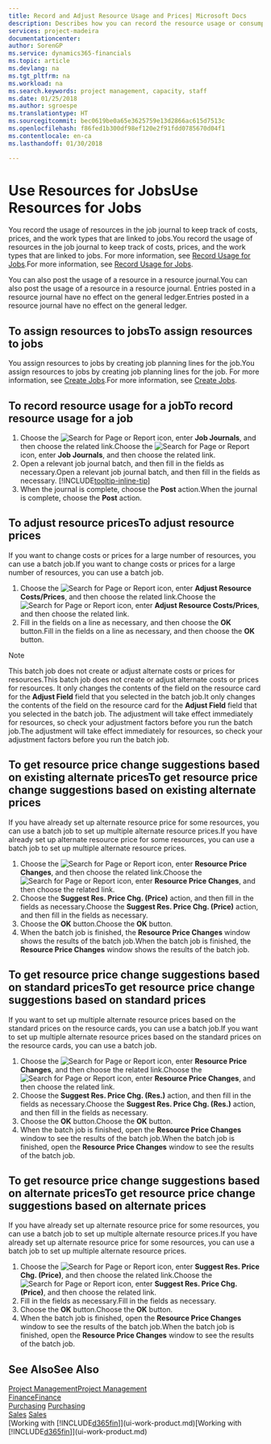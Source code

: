 ```yaml
---
title: Record and Adjust Resource Usage and Prices| Microsoft Docs
description: Describes how you can record the resource usage or consumption associated with a job, to keep track and manage costs, prices, and work types.
services: project-madeira
documentationcenter: 
author: SorenGP
ms.service: dynamics365-financials
ms.topic: article
ms.devlang: na
ms.tgt_pltfrm: na
ms.workload: na
ms.search.keywords: project management, capacity, staff
ms.date: 01/25/2018
ms.author: sgroespe
ms.translationtype: HT
ms.sourcegitcommit: bec0619be0a65e3625759e13d2866ac615d7513c
ms.openlocfilehash: f86fed1b300df98ef120e2f91fdd0785670d04f1
ms.contentlocale: en-ca
ms.lasthandoff: 01/30/2018

---
```

# <a name="use-resources-for-jobs"></a><span data-ttu-id="dc0cc-103">Use Resources for Jobs</span><span class="sxs-lookup"><span data-stu-id="dc0cc-103">Use Resources for Jobs</span></span>
<span data-ttu-id="dc0cc-104">You record the usage of resources in the job journal to keep track of costs, prices, and the work types that are linked to jobs.</span><span class="sxs-lookup"><span data-stu-id="dc0cc-104">You record the usage of resources in the job journal to keep track of costs, prices, and the work types that are linked to jobs.</span></span> <span data-ttu-id="dc0cc-105">For more information, see [Record Usage for Jobs](projects-how-record-job-usage.md).</span><span class="sxs-lookup"><span data-stu-id="dc0cc-105">For more information, see [Record Usage for Jobs](projects-how-record-job-usage.md).</span></span>

<span data-ttu-id="dc0cc-106">You can also post the usage of a resource in a resource journal.</span><span class="sxs-lookup"><span data-stu-id="dc0cc-106">You can also post the usage of a resource in a resource journal.</span></span> <span data-ttu-id="dc0cc-107">Entries posted in a resource journal have no effect on the general ledger.</span><span class="sxs-lookup"><span data-stu-id="dc0cc-107">Entries posted in a resource journal have no effect on the general ledger.</span></span>

## <a name="to-assign-resources-to-jobs"></a><span data-ttu-id="dc0cc-108">To assign resources to jobs</span><span class="sxs-lookup"><span data-stu-id="dc0cc-108">To assign resources to jobs</span></span>
<span data-ttu-id="dc0cc-109">You assign resources to jobs by creating job planning lines for the job.</span><span class="sxs-lookup"><span data-stu-id="dc0cc-109">You assign resources to jobs by creating job planning lines for the job.</span></span> <span data-ttu-id="dc0cc-110">For more information, see [Create Jobs](projects-how-create-jobs.md).</span><span class="sxs-lookup"><span data-stu-id="dc0cc-110">For more information, see [Create Jobs](projects-how-create-jobs.md).</span></span>

## <a name="to-record-resource-usage-for-a-job"></a><span data-ttu-id="dc0cc-111">To record resource usage for a job</span><span class="sxs-lookup"><span data-stu-id="dc0cc-111">To record resource usage for a job</span></span>
1. <span data-ttu-id="dc0cc-112">Choose the ![Search for Page or Report](media/ui-search/search_small.png "Search for Page or Report icon") icon, enter **Job Journals**, and then choose the related link.</span><span class="sxs-lookup"><span data-stu-id="dc0cc-112">Choose the ![Search for Page or Report](media/ui-search/search_small.png "Search for Page or Report icon") icon, enter **Job Journals**, and then choose the related link.</span></span>
2. <span data-ttu-id="dc0cc-113">Open a relevant job journal batch, and then fill in the fields as necessary.</span><span class="sxs-lookup"><span data-stu-id="dc0cc-113">Open a relevant job journal batch, and then fill in the fields as necessary.</span></span> [!INCLUDE[tooltip-inline-tip](includes/tooltip-inline-tip_md.md)]
3. <span data-ttu-id="dc0cc-114">When the journal is complete, choose the **Post** action.</span><span class="sxs-lookup"><span data-stu-id="dc0cc-114">When the journal is complete, choose the **Post** action.</span></span>

## <a name="to-adjust-resource-prices"></a><span data-ttu-id="dc0cc-115">To adjust resource prices</span><span class="sxs-lookup"><span data-stu-id="dc0cc-115">To adjust resource prices</span></span>
<span data-ttu-id="dc0cc-116">If you want to change costs or prices for a large number of resources, you can use a batch job.</span><span class="sxs-lookup"><span data-stu-id="dc0cc-116">If you want to change costs or prices for a large number of resources, you can use a batch job.</span></span>  

1. <span data-ttu-id="dc0cc-117">Choose the ![Search for Page or Report](media/ui-search/search_small.png "Search for Page or Report icon") icon, enter **Adjust Resource Costs/Prices**, and then choose the related link.</span><span class="sxs-lookup"><span data-stu-id="dc0cc-117">Choose the ![Search for Page or Report](media/ui-search/search_small.png "Search for Page or Report icon") icon, enter **Adjust Resource Costs/Prices**, and then choose the related link.</span></span>
2. <span data-ttu-id="dc0cc-118">Fill in the fields on a line as necessary, and then choose the **OK** button.</span><span class="sxs-lookup"><span data-stu-id="dc0cc-118">Fill in the fields on a line as necessary, and then choose the **OK** button.</span></span>

> [!NOTE]  
>   <span data-ttu-id="dc0cc-119">This batch job does not create or adjust alternate costs or prices for resources.</span><span class="sxs-lookup"><span data-stu-id="dc0cc-119">This batch job does not create or adjust alternate costs or prices for resources.</span></span> <span data-ttu-id="dc0cc-120">It only changes the contents of the field on the resource card for the **Adjust Field** field that you selected in the batch job.</span><span class="sxs-lookup"><span data-stu-id="dc0cc-120">It only changes the contents of the field on the resource card for the **Adjust Field** field that you selected in the batch job.</span></span> <span data-ttu-id="dc0cc-121">The adjustment will take effect immediately for resources, so check your adjustment factors before you run the batch job.</span><span class="sxs-lookup"><span data-stu-id="dc0cc-121">The adjustment will take effect immediately for resources, so check your adjustment factors before you run the batch job.</span></span>

## <a name="to-get-resource-price-change-suggestions-based-on-existing-alternate-prices"></a><span data-ttu-id="dc0cc-122">To get resource price change suggestions based on existing alternate prices</span><span class="sxs-lookup"><span data-stu-id="dc0cc-122">To get resource price change suggestions based on existing alternate prices</span></span>
<span data-ttu-id="dc0cc-123">If you have already set up alternate resource price for some resources, you can use a batch job to set up multiple alternate resource prices.</span><span class="sxs-lookup"><span data-stu-id="dc0cc-123">If you have already set up alternate resource price for some resources, you can use a batch job to set up multiple alternate resource prices.</span></span>

1. <span data-ttu-id="dc0cc-124">Choose the ![Search for Page or Report](media/ui-search/search_small.png "Search for Page or Report icon") icon, enter **Resource Price Changes**, and then choose the related link.</span><span class="sxs-lookup"><span data-stu-id="dc0cc-124">Choose the ![Search for Page or Report](media/ui-search/search_small.png "Search for Page or Report icon") icon, enter **Resource Price Changes**, and then choose the related link.</span></span>
2. <span data-ttu-id="dc0cc-125">Choose the **Suggest Res. Price Chg. (Price)** action, and then fill in the fields as necessary.</span><span class="sxs-lookup"><span data-stu-id="dc0cc-125">Choose the **Suggest Res. Price Chg. (Price)** action, and then fill in the fields as necessary.</span></span>
3. <span data-ttu-id="dc0cc-126">Choose the **OK** button.</span><span class="sxs-lookup"><span data-stu-id="dc0cc-126">Choose the **OK** button.</span></span>  
4. <span data-ttu-id="dc0cc-127">When the batch job is finished, the **Resource Price Changes** window shows the results of the batch job.</span><span class="sxs-lookup"><span data-stu-id="dc0cc-127">When the batch job is finished, the **Resource Price Changes** window shows the results of the batch job.</span></span>

## <a name="to-get-resource-price-change-suggestions-based-on-standard-prices"></a><span data-ttu-id="dc0cc-128">To get resource price change suggestions based on standard prices</span><span class="sxs-lookup"><span data-stu-id="dc0cc-128">To get resource price change suggestions based on standard prices</span></span>
<span data-ttu-id="dc0cc-129">If you want to set up multiple alternate resource prices based on the standard prices on the resource cards, you can use a batch job.</span><span class="sxs-lookup"><span data-stu-id="dc0cc-129">If you want to set up multiple alternate resource prices based on the standard prices on the resource cards, you can use a batch job.</span></span>  

1. <span data-ttu-id="dc0cc-130">Choose the ![Search for Page or Report](media/ui-search/search_small.png "Search for Page or Report icon") icon, enter **Resource Price Changes**, and then choose the related link.</span><span class="sxs-lookup"><span data-stu-id="dc0cc-130">Choose the ![Search for Page or Report](media/ui-search/search_small.png "Search for Page or Report icon") icon, enter **Resource Price Changes**, and then choose the related link.</span></span>
2. <span data-ttu-id="dc0cc-131">Choose the **Suggest Res. Price Chg. (Res.)** action, and then fill in the fields as necessary.</span><span class="sxs-lookup"><span data-stu-id="dc0cc-131">Choose the **Suggest Res. Price Chg. (Res.)** action, and then fill in the fields as necessary.</span></span>  
3. <span data-ttu-id="dc0cc-132">Choose the **OK** button.</span><span class="sxs-lookup"><span data-stu-id="dc0cc-132">Choose the **OK** button.</span></span>  
4. <span data-ttu-id="dc0cc-133">When the batch job is finished, open the **Resource Price Changes** window to see the results of the batch job.</span><span class="sxs-lookup"><span data-stu-id="dc0cc-133">When the batch job is finished, open the **Resource Price Changes** window to see the results of the batch job.</span></span>

## <a name="to-get-resource-price-change-suggestions-based-on-alternate-prices"></a><span data-ttu-id="dc0cc-134">To get resource price change suggestions based on alternate prices</span><span class="sxs-lookup"><span data-stu-id="dc0cc-134">To get resource price change suggestions based on alternate prices</span></span>
<span data-ttu-id="dc0cc-135">If you have already set up alternate resource price for some resources, you can use a batch job to set up multiple alternate resource prices.</span><span class="sxs-lookup"><span data-stu-id="dc0cc-135">If you have already set up alternate resource price for some resources, you can use a batch job to set up multiple alternate resource prices.</span></span>

1. <span data-ttu-id="dc0cc-136">Choose the ![Search for Page or Report](media/ui-search/search_small.png "Search for Page or Report icon") icon, enter **Suggest Res. Price Chg. (Price)**, and then choose the related link.</span><span class="sxs-lookup"><span data-stu-id="dc0cc-136">Choose the ![Search for Page or Report](media/ui-search/search_small.png "Search for Page or Report icon") icon, enter **Suggest Res. Price Chg. (Price)**, and then choose the related link.</span></span>  
2. <span data-ttu-id="dc0cc-137">Fill in the fields as necessary.</span><span class="sxs-lookup"><span data-stu-id="dc0cc-137">Fill in the fields as necessary.</span></span>
3. <span data-ttu-id="dc0cc-138">Choose the **OK** button.</span><span class="sxs-lookup"><span data-stu-id="dc0cc-138">Choose the **OK** button.</span></span>  
4. <span data-ttu-id="dc0cc-139">When the batch job is finished, open the **Resource Price Changes** window to see the results of the batch job.</span><span class="sxs-lookup"><span data-stu-id="dc0cc-139">When the batch job is finished, open the **Resource Price Changes** window to see the results of the batch job.</span></span>

## <a name="see-also"></a><span data-ttu-id="dc0cc-140">See Also</span><span class="sxs-lookup"><span data-stu-id="dc0cc-140">See Also</span></span>
[<span data-ttu-id="dc0cc-141">Project Management</span><span class="sxs-lookup"><span data-stu-id="dc0cc-141">Project Management</span></span>](projects-manage-projects.md)  
[<span data-ttu-id="dc0cc-142">Finance</span><span class="sxs-lookup"><span data-stu-id="dc0cc-142">Finance</span></span>](finance.md)  
<span data-ttu-id="dc0cc-143">[Purchasing](purchasing-manage-purchasing.md)       </span><span class="sxs-lookup"><span data-stu-id="dc0cc-143">[Purchasing](purchasing-manage-purchasing.md)       </span></span>  
<span data-ttu-id="dc0cc-144">[Sales](sales-manage-sales.md)   </span><span class="sxs-lookup"><span data-stu-id="dc0cc-144">[Sales](sales-manage-sales.md)   </span></span>  
<span data-ttu-id="dc0cc-145">[Working with [!INCLUDE[d365fin](includes/d365fin_md.md)]](ui-work-product.md)</span><span class="sxs-lookup"><span data-stu-id="dc0cc-145">[Working with [!INCLUDE[d365fin](includes/d365fin_md.md)]](ui-work-product.md)</span></span>  

